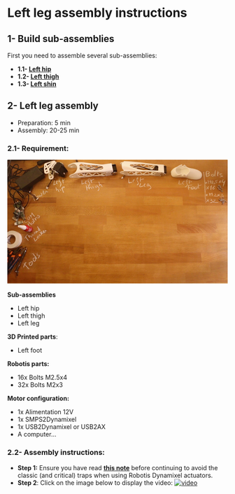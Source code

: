# Left leg assembly instructions


## 1- Build sub-assemblies

First you need to assemble several sub-assemblies:
- **1.1- [Left hip](./left_hip_assembly_instructions.md)**
- **1.2- [Left thigh](./left_thigh_assembly_instructions.md)**
- **1.3- [Left shin](./left_shin_assembly_instructions.md)**



## 2- Left leg assembly


- Preparation: 5 min
- Assembly: 20-25 min


### 2.1- Requirement:
![](../img/left_leg_assembly_BOM.jpg)

**Sub-assemblies**
- Left hip
- Left thigh
- Left leg

**3D Printed parts**:
- Left foot

**Robotis parts:**
- 16x Bolts M2.5x4
- 32x Bolts M2x3

**Motor configuration:**
- 1x Alimentation 12V
- 1x SMPS2Dynamixel
- 1x USB2Dynamixel or USB2AX
- A computer...



### 2.2- Assembly instructions:

- **Step 1:** Ensure you have read [**this note**](//github.com/matthieu-lapeyre/Robotis-library/blob/master/doc/en/robotis_tricks.md) before continuing to avoid the classic (and critical) traps when using Robotis Dynamixel actuators.
- **Step 2**: Click on the image below to display the video:
[![video](http://img.youtube.com/vi/m6hKNlVGYlU/0.jpg)](http://youtu.be/m6hKNlVGYlU)
